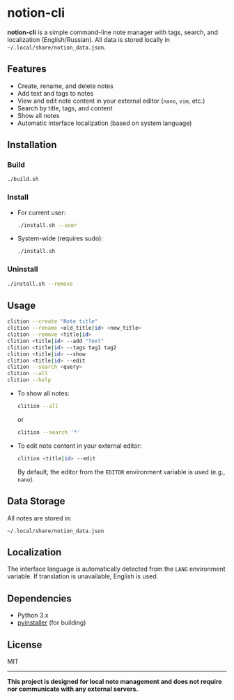 # notion-cli

**notion-cli** is a simple command-line note manager with tags, search, and localization (English/Russian). All data is stored locally in `~/.local/share/notion_data.json`.

## Features

- Create, rename, and delete notes
- Add text and tags to notes
- View and edit note content in your external editor (`nano`, `vim`, etc.)
- Search by title, tags, and content
- Show all notes
- Automatic interface localization (based on system language)

## Installation

### Build

```bash
./build.sh
```

### Install

- For current user:
  ```bash
  ./install.sh --user
  ```
- System-wide (requires sudo):
  ```bash
  ./install.sh
  ```

### Uninstall

```bash
./install.sh --remove
```

## Usage

```bash
clition --create "Note title"
clition --rename <old_title|id> <new_title>
clition --remove <title|id>
clition <title|id> --add "Text"
clition <title|id> --tags tag1 tag2
clition <title|id> --show
clition <title|id> --edit
clition --search <query>
clition --all
clition --help
```

- To show all notes:
  ```bash
  clition --all
  ```
  or
  ```bash
  clition --search '*'
  ```

- To edit note content in your external editor:
  ```bash
  clition <title|id> --edit
  ```
  By default, the editor from the `EDITOR` environment variable is used (e.g., `nano`).

## Data Storage

All notes are stored in:
```
~/.local/share/notion_data.json
```

## Localization

The interface language is automatically detected from the `LANG` environment variable. If translation is unavailable, English is used.

## Dependencies

- Python 3.x
- [pyinstaller](https://pypi.org/project/pyinstaller/) (for building)

## License

MIT

---

**This project is designed for local note management and does not require nor communicate with any external servers.**